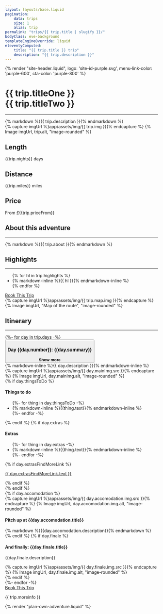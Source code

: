 ```yaml
---
layout: layouts/base.liquid
pagination:
    data: trips
    size: 1
    alias: trip
permalink: "trips/{{ trip.title | slugify }}/"
bodyClass: eve-background
templateEngineOverride: liquid
eleventyComputed:
    title: "{{ trip.title }} trip"
    description: "{{ trip.description }}"
---
```

{% render "site-header.liquid", logo: 'site-id-purple.svg', menu-link-color: 'purple-600', cta-color: 'purple-800' %}
<main class="wrapper">
    <div class="grid-container align-items-top">
        <div class="grid-container__item-span-4">
            <h1 class="color-purple-900">{{ trip.titleOne }}<br>
                <span class="color-purple-700">{{ trip.titleTwo }}</span>
            </h1>
            <hr class="hr hr--green-500 hr" />
             {% markdown %}{{ trip.description }}{% endmarkdown %}
        </div>
        <div class="grid-container__item-span-4">
{% capture imgUrl %}app/assets/img/{{ trip.img }}{% endcapture %}
{% Image imgUrl, trip.alt, "image-rounded" %}
        </div>
    </div>
    <div class="container-33 text-align-center margin-spacing-b">
        <div class="item-1">
            <h2 class="h3">Length</h2>
            <p>{{trip.nights}} days</p>
        </div>
        <div class="item-2">
            <h2 class="h3">Distance</h2>
            <p>{{trip.miles}} miles</p>
        </div>
        <div class="item-3">
            <h2 class="h3">Price</h2>
            <p>From £{{trip.priceFrom}}</p>
        </div>
    </div>
    <div class="margin-spacing-b">
        <div class="grid-container align-items-top">
            <div class="grid-container__item-span-4">
                <h2 class="color-green-900">About this adventure</h2>
                <hr class="hr hr--yellow-500 hr--margin-small" />
                {% markdown %}{{ trip.about }}{% endmarkdown %}
                <div class="margin-spacing-b">
                    <h2 class="color-green-900 ">Highlights</h2>
                    <hr class="hr hr--yellow-500 " />
                <ul>
                {% for hl in trip.highlights %}
                    <li>{% markdown-inline %}{{ hl }}{% endmarkdown-inline %}</li>
                {% endfor %}
                </ul>
                </div>
                <a href="/contact" class="cta cta--no-margin cta--orange cta--with-icon">
                    <i class="icon-trip"></i>Book This Trip
                </a>
            </div>
            <div class="grid-container__item-span-4">
                {% capture imgUrl %}app/assets/img/{{ trip.map.img }}{% endcapture %}
                {% Image imgUrl, "Map of the route", "image-rounded" %}
            </div>
        </div>
    </div>
    <div class="margin-spacing-b">
        <h2 class="color-green-900">Itinerary</h2>
        <hr class="hr hr--yellow-500 hr--margin-small" />
        {%- for day in trip.days  -%}
            <div class="collapsible">
                <button type="button" class="collapsible__button" data-bs-toggle="collapse" role="button" aria-expanded="false" aria-controls="day-{{day.number}}">
                    <h3>Day {{day.number}}: {{day.summary}}</h3>
                    <strong class="collapsible__toggle"><span class="icon icon-chevron collapsible__toggle-icon"></span><span class="collapsible__toggle-text">Show more</span></strong>
                </button>
                <div class="collapsible__content" id="day-{{day.number}}">
                    <div class="grid-container align-items-top">
                        <div class="grid-container__item-span-5">
                            {% markdown-inline %}{{ day.description }}{% endmarkdown-inline %}
                        </div>
                        <div class="grid-container__item-span-3">
                            {% capture imgUrl %}app/assets/img/{{ day.mainImg.src }}{% endcapture %}
                            {% Image imgUrl, day.mainImg.alt, "image-rounded" %}
                        </div>
                    </div>
                    <div class="grid-container align-items-top margin-spacing-b">
                        {% if day.thingsToDo %}
                        <div class="grid-container__item-span-4">
                            <h4 class="margin-bottom-1 color-purple-900">Things to do</h4>
                            <ul class="list-reset">
                                {%- for thing in day.thingsToDo  -%}
                                    <li><span class="icon-{{thing.icon}}"></span>{% markdown-inline %}{{thing.text}}{% endmarkdown-inline %}</li>
                                {%- endfor -%}
                            </ul>
                        </div>
                        {% endif %}
                        {% if day.extras %}
                        <div class="grid-container__item-span-4">
                                <h4 class="margin-bottom-1 color-purple-900">Extras</h4>
                                <ul class="list-reset">
                                    {%- for thing in day.extras  -%}
                                        <li><span class="icon-{{thing.icon}}"></span>{% markdown-inline %}{{thing.text}}{% endmarkdown-inline %}</li>
                                    {%- endfor -%}
                                </ul>
                            {% if day.extrasFindMoreLink %}
                                <p><a href="{{ day.extrasFindMoreLink.url }}" target="_blank">{{ day.extrasFindMoreLink.text }}</a></p>
                            {% endif %}
                        </div>
                        {% endif %}
                    </div>
                    <div class="grid-container align-items-top">
                        {% if day.accomodation %}
                        <div class="grid-container__item-span-3">
                            {% capture imgUrl %}app/assets/img/{{ day.accomodation.img.src }}{% endcapture %}
                            {% Image imgUrl, day.accomodation.img.alt, "image-rounded" %}
                        </div>
                        <div class="grid-container__item-span-5">
                            <h4 class="color-purple-900">Pitch up at <span class="color-purple-600">{{day.accomodation.title}}</span></h3>
                            {% markdown %}{{day.accomodation.description}}{% endmarkdown %}
                        </div>
                        {% endif %}
                        {% if day.finale %}
                        <div class="grid-container__item-span-4">
                            <h4 class="color-purple-900">And finally: {{day.finale.title}}</h3>
                            <p>{{day.finale.description}}</p>
                        </div>
                        <div class="grid-container__item-span-4">
                            {% capture imgUrl %}app/assets/img/{{ day.finale.img.src }}{% endcapture %}
                            {% Image imgUrl, day.finale.img.alt, "image-rounded" %}
                        </div>
                        {% endif %}
                    </div>
                </div>
            </div>
        {%- endfor -%}
        <div class="margin-spacing-b">
            <a href="/contact" class="cta cta--no-margin cta--orange cta--with-icon">
                <i class="icon-trip"></i>Book This Trip
            </a>
            <p>{{ trip.moreinfo }}</p>
        </div>
        {% render "plan-own-adventure.liquid" %}
    </div>
</main>

